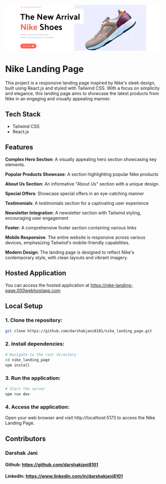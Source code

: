 <div align="center">
  <br />
      <img src="https://github.com/darshakjani8101/nike_landing_page/blob/main/src/assets/readme_img.png" alt="Project Banner">
  <br />
</div>

# Nike Landing Page

This project is a responsive landing page inspired by Nike's sleek design, built using React.js and styled with Tailwind CSS. With a focus on simplicity and elegance, this landing page aims to showcase the latest products from Nike in an engaging and visually appealing manner.

## Tech Stack

- Tailwind CSS
- React.js

## Features

**Complex Hero Section**: A visually appealing hero section showcasing key elements.

**Popular Products Showcase**: A section highlighting popular Nike products

**About Us Section**: An informative "About Us" section with a unique design.

**Special Offers**: Showcase special offers in an eye-catching manner

**Testimonials**: A testimonials section for a captivating user experience

**Newsletter Integration**: A newsletter section with Tailwind styling, encouraging user engagement

**Footer**: A comprehensive footer section containing various links

**Mobile Responsive**: The entire website is responsive across various devices, emphasizing Tailwind's mobile-friendly capabilities.

**Modern Design**: The landing page is designed to reflect Nike's contemporary style, with clean layouts and vibrant imagery.

## Hosted Application
You can access the hosted application at https://nike-landing-page.000webhostapp.com

## Local Setup

### 1. Clone the repository:

```bash
git clone https://github.com/darshakjani8101/nike_landing_page.git
```

### 2. Install dependencies:

```bash
# Navigate to the root directory
cd nike_landing_page
npm install
```

### 3. Run the application:

```bash
# Start the server
npm run dev
```

### 4. Access the application:
Open your web browser and visit http://localhost:5173 to access the Nike Landing Page.

## Contributors
### Darshak Jani
#### Github: https://github.com/darshakjani8101
#### LinkedIn: https://www.linkedin.com/in/darshakjani8101
